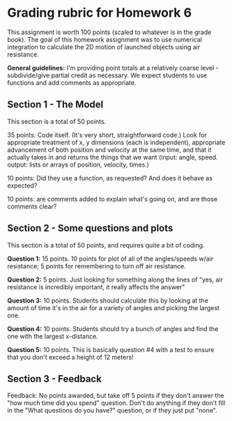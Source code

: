 # Grading rubric for Homework 6

This assignment is worth 100 points (scaled to whatever is in the grade book).  The goal of this homework assignment was to use numerical integration to calculate the 2D motion of launched objects using air resistance.

**General guidelines:** I'm providing point totals at a relatively coarse level - subdivide/give partial credit as necessary.  We expect students to use functions and add comments as appropriate.

## Section 1 - The Model

This section is a total of 50 points.

35 points: Code itself. (It's very short, straightforward code.)  Look for appropriate treatment of x, y dimensions (each is independent), appropriate advancement of both position and velocity at the same time, and that it actually takes in and returns the things that we want (input: angle, speed. output: lists or arrays of position, velocity, times.)

10 points:  Did they use a function, as requested?  And does it behave as expected?  

10 points: are comments added to explain what's going on, and are those comments clear?


## Section 2 - Some questions and plots

This section is a total of 50 points, and requires quite a bit of coding.

**Question 1:**  15 points.  10 points for plot of all of the angles/speeds w/air resistance; 5 points for remembering to turn off air resistance.

**Question 2:**  5 points.  Just looking for something along the lines of "yes, air resistance is incredibly important, it really affects the answer" 

**Question 3:**  10 points.  Students should calculate this by looking at the amount of time it's in the air for a variety of angles and picking the largest one.  

**Question 4:**  10 points.  Students should try a bunch of angles and find the one with the largest x-distance.

**Question 5:**  10 points.  This is basically question #4 with a test to ensure that you don't exceed a height of 12 meters!

## Section 3 - Feedback

Feedback: No points awarded, but take off 5 points if they don't answer the "how much time did you spend" question.  Don't do anything if they don't fill in the "What questions do you have?" question, or if they just put "none".
